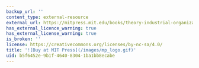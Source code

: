 ```yaml
---
backup_url: ''
content_type: external-resource
external_url: https://mitpress.mit.edu/books/theory-industrial-organization
has_external_licence_warning: true
has_external_license_warning: true
is_broken: ''
license: https://creativecommons.org/licenses/by-nc-sa/4.0/
title: '![Buy at MIT Press](/images/mp_logo.gif)'
uid: b5f6452e-9b1f-4640-8304-1ba1bb8ecabe
---
```

